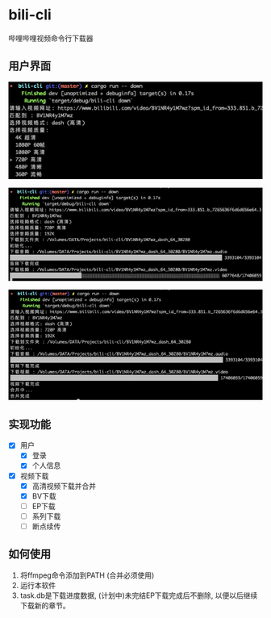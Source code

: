 bili-cli
=========

哔哩哔哩视频命令行下载器

## 用户界面

![](images/down01.png)

![](images/down02.png)

![](images/down03.png)

## 实现功能

- [x] 用户
  - [x] 登录
  - [x] 个人信息
- [x] 视频下载
  - [x] 高清视频下载并合并
  - [x] BV下载
  - [ ] EP下载
  - [ ] 系列下载
  - [ ] 断点续传

## 如何使用

1. 将ffmpeg命令添加到PATH (合并必须使用)
2. 运行本软件
3. task.db是下载进度数据, (计划中)未完结EP下载完成后不删除, 以便以后继续下载新的章节。

